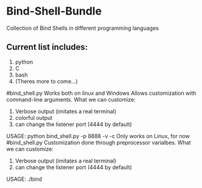 # Bind-Shell-Bundle
Collection of Bind Shells in different programming languages
## Current list includes:
1) python
2) C
3) bash
4) (Theres more to come...)

#bind_shell.py
Works both on linux and Windows
Allows customization with command-line arguments.
What we can customize:
1) Verbose output (imitates a real terminal)
2) colorful output
3) can change the listener port (4444 by default)

USAGE: python bind_shell.py -p 8888 -v -c
Only works on Linux, for now
#bind_shell.py
Customization done through preprocessor varialbes.
What we can customize:
1) Verbose output (imitates a real terminal)
3) can change the listener port (4444 by default)

USAGE: ./bind
